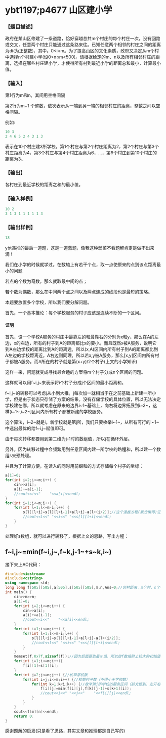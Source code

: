# ybt1197;p4677 山区建小学

### 【题目描述】

政府在某山区修建了一条道路，恰好穿越总共m个村庄的每个村庄一次，没有回路或交叉，任意两个村庄只能通过这条路来往。已知任意两个相邻的村庄之间的距离为di(为正整数)，其中，0<i<m。为了提高山区的文化素质，政府又决定从m个村中选择n个村建小学(设0<n≤m<500)。请根据给定的m、n以及所有相邻村庄的距离，选择在哪些村庄建小学，才使得所有村到最近小学的距离总和最小，计算最小值。

### 【输入】

第1行为m和n，其间用空格间隔

第2行为m−1 个整数，依次表示从一端到另一端的相邻村庄的距离，整数之间以空格间隔。

例如:

```c++
10 3
2 4 6 5 2 4 3 1 3
```
表示在10个村庄建3所学校。第1个村庄与第2个村庄距离为2，第2个村庄与第3个村庄距离为4，第3个村庄与第4个村庄距离为6，...，第9个村庄到第10个村庄的距离为3。
### 【输出】
各村庄到最近学校的距离之和的最小值。
### 【输入样例】
```c++
10 2
3 1 3 1 1 1 1 1 3
```
### 【输出样例】
```c++
18
```
ybt递推的最后一道题，这是一道蓝题，像我这种弱菜不看题解肯定是做不出来滴！

我们在小学的时候就学过，在数轴上有若干个点，取一点使原来的点到该点距离最小的问题

若点的个数为奇数，那么就取最中间的点；

若个数为偶数，那么在中间两个点之间以及两点连成的线段也是最短的策略。

本题要放置多个学校，所以我们要分解问题。

首先，一个基本推论：每个学校服务的村子应该是连续不断的一个区间。

#### 证明

首先，设一个学校A服务的村庄中最靠左的和最靠右的分别为x和y，那么在A的左边，x的右边，所有的村子到A的距离都比x的要小。而且既然x被A服务，说明它到A左边学校的距离比到A的距离远，所以(x,A)区间内所有村子到A的距离都比到A左边的学校距离近。A右边则同理，所以若x,y被A服务，那么[x,y]区间内所有村子都被A服务。而A所在的村子就是第(x+y)/2个村子(上文的小学知识)

这样一来，问题就变成寻找最合适的方案将m个村子分成n个区间的问题。

这样就可以用f~i,j~来表示将i个村子分成j个区间的最小距离和。

f~i,j~的转移可以考虑j从小到大推，j每次加一就相当于在之前基础上新建一所小学，但是由于状态只存储了方案的结果，没有存储学校的具体位置，所以无法决定学校建在哪，所以就考虑在原来的边界i~1~基础上，向右将边界拓展到i~2~，这样(i~1~,i~2~]区间内所有村子都被新建的学校服务。

这个算法，i~2~就是i，新学校就是第j所，我们只要枚举i~1~，从所有可行的i~1~中选出最优的给f~i,j~赋值即可。

由于每次转移都要用到第二维为j-1时的数组值，所以j在循环外层。

另外，因为转移过程中会频繁用到任意区间内建一所学校的路程和，所以建一个数组s来预处理。

并且为了计算方便，在读入的同时用前缀和的方式存储每个村子的坐标：

```c++
a[1]=0;
for(int i=2;i<=m;i++) {
	cin>>a[i];
	a[i]+=a[i-1];
	//cout<<i<<"	"<<a[i]<<endl;
}
for(int i=1;i<=m;i++) {
	for(int l=1;l<=m-i;l++) {
		s[l][l+i]=s[l][l+i-1]+a[l+i]-a[l+(i/2)];//这个递推方程(我也懒得)证明，总之画图找一下规律就出来了
		//cout<<l<<" "<<i<<" "<<s[l][l+i]<<endl;
	}
}
```


处理好s数组，就可以进行转移了，根据上文的思路，写出方程：

## f~i,j~=min(f~i,j~,f~k,j-1~+s~k,i~)

接下来上AC代码：

```c++
#include<iostream>
#include<cstring>
using namespace std;
long long f[505][505],a[505],s[505][505],m,n,Ans=0;//邻村距离，m个村，n个学校 
int main() {
	cin>>m>>n;
	a[1]=0;
	for(int i=2;i<=m;i++) {
		cin>>a[i];
		a[i]+=a[i-1];
		//cout<<i<<"	"<<a[i]<<endl;
	}
	for(int i=1;i<=m;i++) {
		for(int l=1;l<=m-i;l++) {
			s[l][l+i]=s[l][l+i-1]+a[l+i]-a[l+(i/2)];
			//cout<<l<<" "<<i<<" "<<s[l][l+i]<<endl;
		}
	}
	memset(f,0x7f,sizeof(f));//因为后面要取最小值，所以给f数组附上较大的初始值，保证f数组在处理过程中被更新。
	for(int i=1;i<=m;i++){
		f[i][1]=s[1][i];
	}
	for(int j=2;j<=n;j++) {//枚举学校数 
		for(int i=j;i<=m;i++) {//枚举村子数（不得小于学校数） 
			for(int k=1;k<i;k++) {//枚举第j所学校的服务区间（前文提到，左开右闭）左边界（不得大于或等于总村子数i） 
				f[i][j]=min(f[i][j],f[k][j-1]+s[k+1][i]);
				//cout<<i<<" "<<j<<"	"<<f[i][j]<<endl;
			} 
		}
	}
	cout<<f[m][n]<<endl;
	return 0;
}
```



感谢[题解](https://blog.csdn.net/silvernebula/article/details/51379005)的启发(只是看了思路，其实文章和推理都是自己写的)

